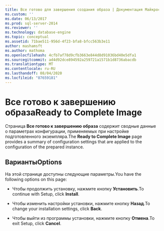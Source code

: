 ```yaml
---
title: Все готово для завершения создания образа | Документация Майкрософт
ms.custom: ''
ms.date: 06/13/2017
ms.prod: sql-server-2014
ms.reviewer: ''
ms.technology: database-engine
ms.topic: conceptual
ms.assetid: 71bae511-956d-4f23-bfa8-bfcc563b3e11
author: mashamsft
ms.author: mathoma
ms.openlocfilehash: 4cfb7af78d9cfb3663e844d8d91036bd40e5dfa1
ms.sourcegitcommit: ad4d92dce894592a259721a1571b1d8736abacdb
ms.translationtype: MT
ms.contentlocale: ru-RU
ms.lasthandoff: 08/04/2020
ms.locfileid: "87659181"
---
```

# <a name="ready-to-complete-image"></a><span data-ttu-id="b2d80-102">Все готово к завершению образа</span><span class="sxs-lookup"><span data-stu-id="b2d80-102">Ready to Complete Image</span></span>
  <span data-ttu-id="b2d80-103">Страница **Все готово к завершению образа** содержит сводные данные о параметрах конфигурации, применяемых при настройке подготовленного экземпляра.</span><span class="sxs-lookup"><span data-stu-id="b2d80-103">The **Ready to Complete Image** page provides a summary of configuration settings that are applied to the configuration of the prepared instance.</span></span>  
  
## <a name="options"></a><span data-ttu-id="b2d80-104">Варианты</span><span class="sxs-lookup"><span data-stu-id="b2d80-104">Options</span></span>  
 <span data-ttu-id="b2d80-105">На этой странице доступны следующие параметры.</span><span class="sxs-lookup"><span data-stu-id="b2d80-105">You have the following options on this page:</span></span>  
  
-   <span data-ttu-id="b2d80-106">Чтобы продолжить установку, нажмите кнопку **Установить**.</span><span class="sxs-lookup"><span data-stu-id="b2d80-106">To continue with Setup, click **Install**.</span></span>  
  
-   <span data-ttu-id="b2d80-107">Чтобы изменить настройки установки, нажмите кнопку **Назад**.</span><span class="sxs-lookup"><span data-stu-id="b2d80-107">To change your installation settings, click **Back**.</span></span>  
  
-   <span data-ttu-id="b2d80-108">Чтобы выйти из программы установки, нажмите кнопку **Отмена**.</span><span class="sxs-lookup"><span data-stu-id="b2d80-108">To exit Setup, click **Cancel**.</span></span>  
  
  
